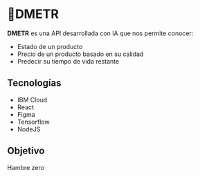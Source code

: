 # 🌾DMETR

**DMETR** es una API desarrollada con IA que nos permite conocer:
- Estado de un producto
- Precio de un producto basado en su calidad
- Predecir su tiempo de vida restante
## Tecnologías

- IBM Cloud
- React
- Figma
- Tensorflow
- NodeJS
## Objetivo

Hambre zero
